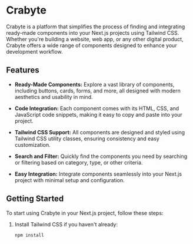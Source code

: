# Crabyte

Crabyte is a platform that simplifies the process of finding and integrating ready-made components into your Next.js projects using Tailwind CSS. Whether you're building a website, web app, or any other digital product, Crabyte offers a wide range of components designed to enhance your development workflow.

## Features

- **Ready-Made Components:** Explore a vast library of components, including buttons, cards, forms, and more, all designed with modern aesthetics and usability in mind.

- **Code Integration:** Each component comes with its HTML, CSS, and JavaScript code snippets, making it easy to copy and paste into your project.

- **Tailwind CSS Support:** All components are designed and styled using Tailwind CSS utility classes, ensuring consistency and easy customization.

- **Search and Filter:** Quickly find the components you need by searching or filtering based on category, type, or other criteria.

- **Easy Integration:** Integrate components seamlessly into your Next.js project with minimal setup and configuration.

## Getting Started

To start using Crabyte in your Next.js project, follow these steps:

1. Install Tailwind CSS if you haven't already:

   ```bash
   npm install
